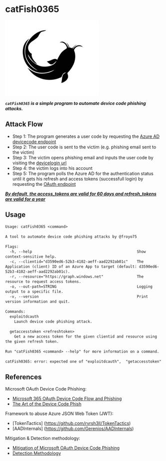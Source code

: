 # catFish0365

<img src="images/catfish.png" width="300px">

***`catFish0365` is a simple program to automate device code phishing attacks.***

## Attack Flow

 * Step 1: The program generates a user code by requesting the [Azure AD devicecode endpoint](https://login.microsoftonline.com/common/oauth2/devicecode?api-version=1.0)
 * Step 2: The user code is sent to the victim (e.g. phishing email sent to the victim)
 * Step 3: The victim opens phishing email and inputs the user code by visiting the [devicelogin url](https://microsoft.com/devicelogin)
 * Step 4: the victim logs into his account
 * Step 5: The program polls the Azure AD for the authentication status until it gets his refresh and access tokens (successfull login) by requesting the [OAuth endpoint](https://login.microsoftonline.com/Common/oauth2/token?api-version=1.0)

***[By default, the access_tokens are valid for 60 days and refresh_tokens are valid for a year](https://learn.microsoft.com/en-us/linkedin/shared/authentication/programmatic-refresh-tokens)***

## Usage
```shell
Usage: catFish0365 <command>

A tool to automate device code phishing attacks by @froyo75

Flags:
  -h, --help                                               Show context-sensitive help.
  -c, --clientid="d3590ed6-52b3-4102-aeff-aad2292ab01c"    The Application (client) ID of an Azure App to target (default: d3590ed6-52b3-4102-aeff-aad2292ab01c).
  -r, --resource="https://graph.windows.net"               The resource to request access tokens.
  -o, --out-path=STRING                                    Logging output to a specific file.
  -v, --version                                            Print version information and quit.

Commands:
  exploitdcauth
    Launch device code phishing attack.

  getaccesstoken <refreshtoken>
    Get a new access token for the given clientid and resource using the given refresh token.

Run "catFish0365 <command> --help" for more information on a command.

catFish0365: error: expected one of "exploitdcauth",  "getaccesstoken"
```

## References

Microsoft OAuth Device Code Phishing:
 * [Microsoft 365 OAuth Device Code Flow and Phishing](https://www.optiv.com/insights/source-zero/blog/microsoft-365-oauth-device-code-flow-and-phishing)
 * [The Art of the Device Code Phish](https://0xboku.com/2021/07/12/ArtOfDeviceCodePhish.html)

Framework to abuse Azure JSON Web Token (JWT):
 * [TokenTactics] (https://github.com/rvrsh3ll/TokenTactics)
 * [AADInternals] (https://github.com/Gerenios/AADInternals)

Mitigation & Detection methodology:
 * [Mitigation of Microsoft OAuth Device Code Phishing](https://www.optiv.com/insights/source-zero/blog/microsoft-365-oauth-device-code-flow-and-phishing)
 * [Detection Methodology](https://www.inversecos.com/2022/12/how-to-detect-malicious-oauth-device.html)
